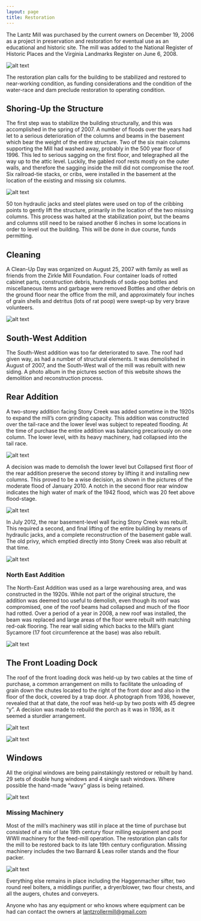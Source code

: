 ```yaml
---
layout: page
title: Restoration
---
```


The Lantz Mill was purchased by the current owners on December 19, 2006 as a project in preservation and restoration for eventual use as an educational and historic site.  The mill was added to the National Register of Historic Places and the Virginia Landmarks Register on June 6, 2008.

![alt text]({{site.url}}\restoration\image7.jpg "The Lantz Mill as purchased on December 19, 2006")

The restoration plan calls for the building to be stabilized and restored to near-working condition, as funding considerations and the condition of the water-race and dam preclude restoration to operating condition.

## Shoring-Up the Structure

The first step was to stabilize the building structurally, and this was accomplished in the spring of 2007.  A number of floods over the years had let to a serious deterioration of the columns and beams in the basement which bear the weight of the entire structure.  Two of the six main columns supporting the Mill had washed away, probably in the 500 year floor of 1996.  This led to serious sagging on the first floor, and telegraphed all the way up to the attic level.  Luckily, the gabled roof rests mostly on the outer walls, and therefore the sagging inside the mill did not compromise the roof.   Six railroad-tie stacks, or cribs, were installed in the basement at the location of the existing and missing six columns.  

![alt text]({{site.url}}\restoration\image9.jpg "Two cribbing points in the basement")

50 ton hydraulic jacks and steel plates were used on top of the cribbing points to gently lift the structure, primarily in the location of the two missing columns.  This process was halted at the stabilization point, but the beams and columns still need to be raised another 6 inches in some locations in order to level out the building.  This will be done in due course, funds permitting.

## Cleaning

A Clean-Up Day was organized on August 25, 2007 with family as well as friends from the Zirkle Mill Foundation.  Four container loads of rotted cabinet parts, construction debris, hundreds of soda-pop bottles and miscellaneous items and garbage were removed Bottles and other debris on the ground floor near the office from the mill, and approximately four inches of grain shells and detritus (lots of rat poop) were swept-up by very brave volunteers.

![alt text]({{site.url}}\restoration\image8.jpg "Bottles and other debris on the ground floor near the office")

## South-West Addition

The South-West addition was too far deteriorated to save.  The roof had given way, as had a number of structural elements.  It was demolished in August of 2007, and the South-West wall of the mill was rebuilt with new siding.  A photo album in the pictures section of this website shows the demolition and reconstruction process.

## Rear Addition

A two-storey addition facing Stony Creek was added sometime in the 1920s to expand the mill’s corn grinding capacity.  This addition was constructed over the tail-race and the lower level was subject to repeated flooding.  At the time of purchase the entire addition was balancing precariously on one column.  The lower level, with its heavy machinery, had collapsed into the tail race.  

![alt text]({{site.url}}\restoration\image11.jpg "Collapsed first floor of the rear addition")

A decision was made to demolish the lower level but Collapsed first floor of the rear addition preserve the second storey by lifting it and installing new columns.  This proved to be a wise decision, as shown in the pictures of the moderate flood of January 2010.  A notch in the second floor rear window indicates the high water of mark of the 1942 flood, which was 20 feet above flood-stage.

![alt text]({{site.url}}\restoration\image10.jpg "Rear addition with new supports")

In July 2012, the rear basement-level wall facing Stony Creek was rebuilt.  This required a second, and final lifting of the entire building by means of hydraulic jacks, and a complete reconstruction of the basement gable wall.  The old privy, which emptied directly into Stony Creek was also rebuilt at that time.

![alt text]({{site.url}}\restoration\image5.jpg "Reconstructed basement-level gable wall - July 2012")

### North East Addition

The North-East Addition was used as a large warehousing area, and was constructed in the 1920s.  While not part of the original structure, the addition was deemed too useful to demolish, even though its roof was compromised, one of the roof beams had collapsed and much of the floor had rotted.  Over a period of a year in 2008, a new roof was installed, the beam was replaced and large areas of the floor were rebuilt with matching red-oak flooring.  The rear wall siding which backs to the Mill’s giant Sycamore (17 foot circumference at the base) was also rebuilt.

![alt text]({{site.url}}\restoration\image2.jpg "North-East Addition to the left, December 5, 2009")

## The Front Loading Dock

The roof of the front loading dock was held-up by two cables at the time of purchase, a common arrangement on mills to facilitate the unloading of grain down the chutes located to the right of the front door and also in the floor of the dock, covered by a trap door.  A photograph from 1936, however, revealed that at that date, the roof was held-up by two posts with 45 degree “y”.  A decision was made to rebuild the porch as it was in 1936, as it seemed a sturdier arrangement.

![alt text]({{site.url}}\restoration\image1.jpg "The owner and his father on the front loading dock, September 2, 2008")

![alt text]({{site.url}}\restoration\image4.jpg "Front of the mill, February 20, 1936")

## Windows

All the original windows are being painstakingly restored or rebuilt by hand.  29 sets of double hung windows and 4 single sash windows.  Where possible the hand-made “wavy” glass is being retained.

![alt text]({{site.url}}\restoration\image3.jpg "")

### Missing Machinery

Most of the mill’s machinery was still in place at the time of purchase but consisted of a mix of late 19th century flour milling equipment and post WWII machinery for the feed-mill operation.  The restoration plan calls for the mill to be restored back to its late 19th century configuration.  Missing machinery includes the two Barnard & Leas roller stands and the flour packer.

![alt text]({{site.url}}\restoration\image6.jpg "Carl Stoneburner stands next to the flour packer. The two roller stands are visible to the left")

Everything else remains in place including the Haggenmacher sifter, two round reel bolters, a middlings purifier, a dryer/blower, two flour chests, and all the augers, chutes and conveyers.

Anyone who has any equipment or who knows where equipment can be had can contact the owners at lantzrollermill@gmail.com
